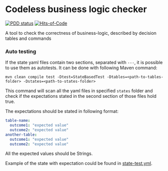 # Codeless business logic checker

[![PDD status](https://www.0pdd.com/svg?name=Decision-Driven-Development/logic-checker)](https://www.0pdd.com/p?name=Decision-Driven-Development/logic-checker)
[![Hits-of-Code](https://hitsofcode.com/github/Decision-Driven-Development/logic-checker)](https://hitsofcode.com/github/Decision-Driven-Development/logic-checker/view)

A tool to check the correctness of business-logic, described by decision tables and commands

### Auto testing

If the state yaml files contain two sections, separated with `---`, it is possible to use them as
autotests. It can be done with following Maven command:

```shell
mvn clean compile test -Dtest=StateBasedTest -Dtables=<path-to-tables-folder> -Dstates=<path-to-states-folder>
```

This command will scan all the yaml files in specified `states` folder and check if the expectations stated in
the second section of those files hold true.

The expectations should be stated in following format:

```yaml
table-name:
  outcome1: "expected value"
  outcome2: "expected value"
another-table:
  outcome1: "expected value"
  outcome2: "expected value"
```

All the expected values should be Strings.

Example of the state with expectation could be found in [state-test.yml](https://github.com/nergal-perm/Decision-Driven-Development/logic-checker/master/src/test/resources/states/state-test.yml).
